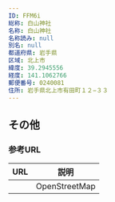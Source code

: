 ```yaml
---
ID: FFM6i
総称: 白山神社
名称: 白山神社
名称読み: null
別名: null
都道府県: 岩手県
区域: 北上市
緯度: 39.2945556
経度: 141.1062766
郵便番号: 0240081
住所: 岩手県北上市有田町１２−３３
---
```


## その他

### 参考URL

| URL | 説明          |
| --- | ------------- |
|     | OpenStreetMap |
